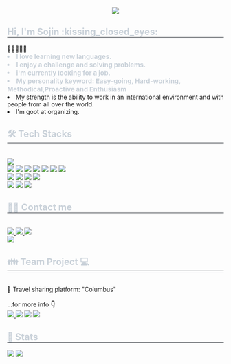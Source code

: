 <div align= "center">
    <img src="https://capsule-render.vercel.app/api?type=waving&color=gradient&height=240&text=Hello,%20World!&animation=twinkling&fontColor=ffffff&fontSize=70" />
    </div>
    <div style="text-align: left;"> 
    <h2 style="border-bottom: 1px solid #21262d; color: #c9d1d9;"> Hi, I'm Sojin :kissing_closed_eyes:</h2>🌷🌸🍒🎀👗 
    <div style="font-weight: 700; font-size: 15px; text-align: left; color: #c9d1d9;"> <li> I love learning new languages.</li><li> I enjoy a challenge and solving problems. </li><li> i'm currently looking for a job. <li>My personality keyword: Easy-going, Hard-working, Methodical,Proactive and Enthusiasm</li></div><li>My strength is the ability to work in an international environment and with people from all over the world.<li>I'm goot at organizing.</li>
    </div>
    <div style="text-align: left;">
    <h2 style="border-bottom: 1px solid #21262d; color: #c9d1d9;"> 🛠️ Tech Stacks </h2> <br> 
    <div style="margin: ; text-align: left;" "text-align: left;"> <img src="https://img.shields.io/badge/Amazon AWS-232F3E?style=flat-square&logo=Amazon AWS&logoColor=white"><br>
          <img src="https://img.shields.io/badge/Bootstrap-7952B3?style=flat-square&logo=Bootstrap&logoColor=white">
          <img src="https://img.shields.io/badge/CSS3-1572B6?style=flat-square&logo=CSS3&logoColor=white">
          <img src="https://img.shields.io/badge/Discord-5865F2?style=flat-square&logo=Discord&logoColor=white">
          <img src="https://img.shields.io/badge/Docker-2496ED?style=flat-square&logo=Docker&logoColor=white">
<!--           <br/><img src="https://img.shields.io/badge/Express-000000?style=flat-square&logo=Express&logoColor=white"> -->
          <img src="https://img.shields.io/badge/Figma-F24E1E?style=flat-square&logo=Figma&logoColor=white">
          <img src="https://img.shields.io/badge/Github-181717?style=flat-square&logo=Github&logoColor=white">
<!--           <img src="https://img.shields.io/badge/Git-F05032?style=flat-square&logo=Git&logoColor=white"> -->
          <img src="https://img.shields.io/badge/HTML5-E34F26?style=flat-square&logo=HTML5&logoColor=white">
          <br/><img src="https://img.shields.io/badge/Javascript-F7DF1E?style=flat-square&logo=Javascript&logoColor=white">
<!--           <img src="https://img.shields.io/badge/MongoDB-47A248?style=flat-square&logo=MongoDB&logoColor=white"> -->
          <img src="https://img.shields.io/badge/MySQL-4479A1?style=flat-square&logo=MySQL&logoColor=white">
          <img src="https://img.shields.io/badge/Node.js-339933?style=flat-square&logo=Node.js&logoColor=white">
          <img src="https://img.shields.io/badge/React-61DAFB?style=flat-square&logo=React&logoColor=white">
          <br/><img src="https://img.shields.io/badge/Python-3776AB?style=flat-square&logo=Python&logoColor=white">
<!--           <img src="https://img.shields.io/badge/ReactNative-61DAFB?style=flat-square&logo=React&logoColor=white"> -->
<!--           <img src="https://img.shields.io/badge/Redux-764ABC?style=flat-square&logo=Redux&logoColor=white"> -->
          <img src="https://img.shields.io/badge/Spring Boot-6DB33F?style=flat-square&logo=Spring Boot&logoColor=white">
          <img src="https://img.shields.io/badge/Tailwind CSS-06B6D4?style=flat-square&logo=Tailwind CSS&logoColor=white">
<!--           <br/><img src="https://img.shields.io/badge/Vue.js-4FC08D?style=flat-square&logo=Vue.js&logoColor=white"> -->
          </div>
    </div>
    <div style="text-align: left;">
    <h2 style="border-bottom: 1px solid #21262d; color: #c9d1d9;"> 🧑‍💻 Contact me </h2> <br> 
    <div style="text-align: left;"> <a href=https://velog.io/@inailedit777/posts> <img src="https://img.shields.io/badge/Velog-20C997?style=flat-square&logo=Velog&logoColor=white&link=https://velog.io/@inailedit777/posts"> </a>
         <a href=mailto:inailedit777@gmail.com> <img src="https://img.shields.io/badge/Gmail-EA4335?style=flat-square&logo=Gmail&logoColor=white&link=mailto:inailedit777@gmail.com"> </a>
         <a href=https://www.notion.so/b3238e6cf2ff4808bc4ae78e855d6829> <img src="https://img.shields.io/badge/Notion-000000?style=flat-square&logo=Notion&logoColor=white&link=https://www.notion.so/b3238e6cf2ff4808bc4ae78e855d6829"> </a>
          </div>
    <div style="text-align: left;"> <a href="https://hits.seeyoufarm.com"> <img src="https://hits.seeyoufarm.com/api/count/incr/badge.svg?url=https%3A%2F%2Fgithub.com%2FSojin%2F&count_bg=%23000000&title_bg=%23000000&icon=github.svg&icon_color=%23FFFFFF&title=GitHub&edge_flat=false"/></a>
       </div> 
    </div>
        <div style="text-align: left;">
    <h2 style="border-bottom: 1px solid #21262d; color: #c9d1d9;"> 👪 Team Project 💻 </h2> <br> 
           🔹 Travel sharing platform: "Columbus" <br> <br>
            ...for more info 👇
    <div style="text-align: left;"> 
<a href=https://www.miricanvas.com/v/12nr452> <img src="https://img.shields.io/badge/Naver-03C75A?style=for-the-badge&logo=Naver&logoColor=white&link="> </a>
        <a href=https://github.com/ColumbusProject> <img src="https://hits.seeyoufarm.com/api/count/incr/badge.svg?url=https%3A%2F%2Fgithub.com%2FSojin%2F&count_bg=%23000000&title_bg=%23000000&icon=github.svg&icon_color=%23FFFFFF&title=GitHub&edge_flat=false"/></a>
        <a href=https://www.figma.com/file/uJvZLhQfDV6V3onWAIs6Ks/여행-일정-공유-관리-플랫폼?type=design&node-id=0-1&mode=design&t=C8imNf5lh6No8yrl-0><img src="https://img.shields.io/badge/Figma-F24E1E?style=flat-square&logo=Figma&logoColor=white"></a>
         <a href=https://www.notion.so/b3238e6cf2ff4808bc4ae78e855d6829> <img src="https://img.shields.io/badge/Notion-000000?style=flat-square&logo=Notion&logoColor=white&link=https://www.notion.so/b3238e6cf2ff4808bc4ae78e855d6829"> </a>
          </div>
    <div style="text-align: left;"> 
    <h2 style="border-bottom: 1px solid #21262d; color: #c9d1d9;"> 🏅 Stats </h2> <div style="text-align: left;"> <img src="https://github-readme-stats.vercel.app/api?username=Sojin&bg_color=60,6fc2eb,f4ff61&title_color=ffffff&text_color=ffffff"
         /> <img src="https://github-readme-stats.vercel.app/api/top-langs/?username=Sojin&layout=compact&bg_color=60,6fc2eb,f4ff61&title_color=ffffff&text_color=ffffff"
           /> </div> 
    </div>
    
